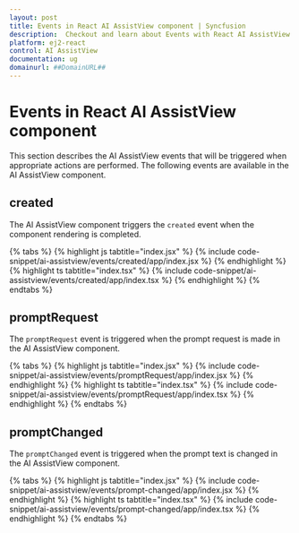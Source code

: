 ```yaml
---
layout: post
title: Events in React AI AssistView component | Syncfusion
description:  Checkout and learn about Events with React AI AssistView component of Syncfusion Essential JS 2 and more details.
platform: ej2-react
control: AI AssistView
documentation: ug
domainurl: ##DomainURL##
---
```


# Events in React AI AssistView component

This section describes the AI AssistView events that will be triggered when appropriate actions are performed. The following events are available in the AI AssistView component.

## created

The AI AssistView component triggers the `created` event when the component rendering is completed.

{% tabs %}
{% highlight js tabtitle="index.jsx" %}
{% include code-snippet/ai-assistview/events/created/app/index.jsx %}
{% endhighlight %}
{% highlight ts tabtitle="index.tsx" %}
{% include code-snippet/ai-assistview/events/created/app/index.tsx %}
{% endhighlight %}
{% endtabs %}

## promptRequest

The `promptRequest` event is triggered when the prompt request is made in the AI AssistView component.

{% tabs %}
{% highlight js tabtitle="index.jsx" %}
{% include code-snippet/ai-assistview/events/promptRequest/app/index.jsx %}
{% endhighlight %}
{% highlight ts tabtitle="index.tsx" %}
{% include code-snippet/ai-assistview/events/promptRequest/app/index.tsx %}
{% endhighlight %}
{% endtabs %}

## promptChanged

The `promptChanged` event is triggered when the prompt text is changed in the AI AssistView component.

{% tabs %}
{% highlight js tabtitle="index.jsx" %}
{% include code-snippet/ai-assistview/events/prompt-changed/app/index.jsx %}
{% endhighlight %}
{% highlight ts tabtitle="index.tsx" %}
{% include code-snippet/ai-assistview/events/prompt-changed/app/index.tsx %}
{% endhighlight %}
{% endtabs %}

